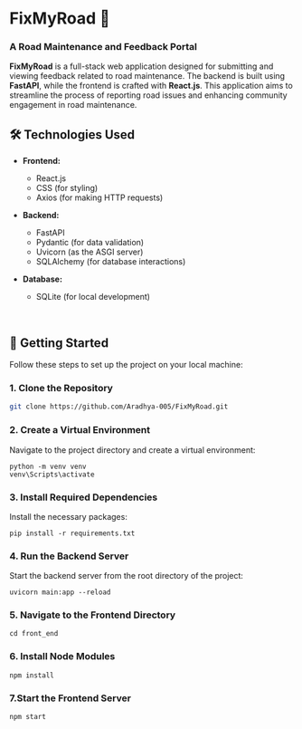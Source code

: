 # FixMyRoad 🚧
### A Road Maintenance and Feedback Portal

**FixMyRoad** is a full-stack web application designed for submitting and viewing feedback related to road maintenance. The backend is built using **FastAPI**, while the frontend is crafted with **React.js**. This application aims to streamline the process of reporting road issues and enhancing community engagement in road maintenance.
<br>

## 🛠️ Technologies Used
- **Frontend:**
  - React.js
  - CSS (for styling)
  - Axios (for making HTTP requests)

- **Backend:**
  - FastAPI
  - Pydantic (for data validation)
  - Uvicorn (as the ASGI server)
  - SQLAlchemy (for database interactions)

- **Database:**
  - SQLite (for local development)
<br>

## 🚀 Getting Started

Follow these steps to set up the project on your local machine:

### 1. Clone the Repository
```bash
git clone https://github.com/Aradhya-005/FixMyRoad.git
```
### 2. Create a Virtual Environment
Navigate to the project directory and create a virtual environment:
```
python -m venv venv
venv\Scripts\activate
```
### 3. Install Required Dependencies
Install the necessary packages:
```
pip install -r requirements.txt
```
###  4. Run the Backend Server

Start the backend server from the root directory of the project:
```
uvicorn main:app --reload
```
###   5. Navigate to the Frontend Directory
```
cd front_end
```
###  6. Install Node Modules
```
npm install
```
###  7.Start the Frontend Server
```
npm start
